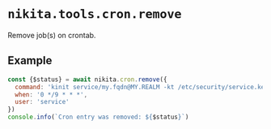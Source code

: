 
# `nikita.tools.cron.remove`

Remove job(s) on crontab.

## Example

```js
const {$status} = await nikita.cron.remove({
  command: 'kinit service/my.fqdn@MY.REALM -kt /etc/security/service.keytab',
  when: '0 */9 * * *',
  user: 'service'
})
console.info(`Cron entry was removed: ${$status}`)
```

